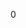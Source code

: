 <div id="json_8hpp_source">

</div>

<span id="json_8hpp_source" label="json_8hpp_source"></span>

<div class="DoxyCode">

0

</div>

